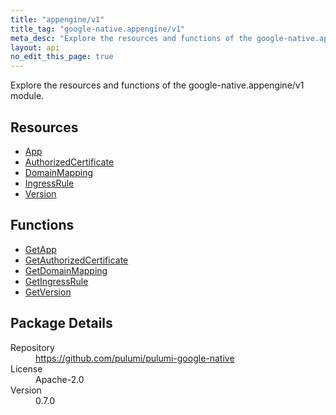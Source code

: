 ```yaml
---
title: "appengine/v1"
title_tag: "google-native.appengine/v1"
meta_desc: "Explore the resources and functions of the google-native.appengine/v1 module."
layout: api
no_edit_this_page: true
---
```


<!-- WARNING: this file was generated by Pulumi Docs Generator. -->
<!-- Do not edit by hand unless you're certain you know what you are doing! -->

Explore the resources and functions of the google-native.appengine/v1 module.

<h2 id="resources">Resources</h2>
<ul class="api">
    <li><a href="app" title="App"><span class="symbol resource"></span>App</a></li>
    <li><a href="authorizedcertificate" title="AuthorizedCertificate"><span class="symbol resource"></span>AuthorizedCertificate</a></li>
    <li><a href="domainmapping" title="DomainMapping"><span class="symbol resource"></span>DomainMapping</a></li>
    <li><a href="ingressrule" title="IngressRule"><span class="symbol resource"></span>IngressRule</a></li>
    <li><a href="version" title="Version"><span class="symbol resource"></span>Version</a></li>
</ul>

<h2 id="functions">Functions</h2>
<ul class="api">
    <li><a href="getapp" title="GetApp"><span class="symbol function"></span>GetApp</a></li>
    <li><a href="getauthorizedcertificate" title="GetAuthorizedCertificate"><span class="symbol function"></span>GetAuthorizedCertificate</a></li>
    <li><a href="getdomainmapping" title="GetDomainMapping"><span class="symbol function"></span>GetDomainMapping</a></li>
    <li><a href="getingressrule" title="GetIngressRule"><span class="symbol function"></span>GetIngressRule</a></li>
    <li><a href="getversion" title="GetVersion"><span class="symbol function"></span>GetVersion</a></li>
</ul>

<h2 id="package-details">Package Details</h2>
<dl class="package-details">
	<dt>Repository</dt>
	<dd><a href="https://github.com/pulumi/pulumi-google-native">https://github.com/pulumi/pulumi-google-native</a></dd>
	<dt>License</dt>
	<dd>Apache-2.0</dd>
	<dt>Version</dt>
	<dd>0.7.0</dd>
</dl>

